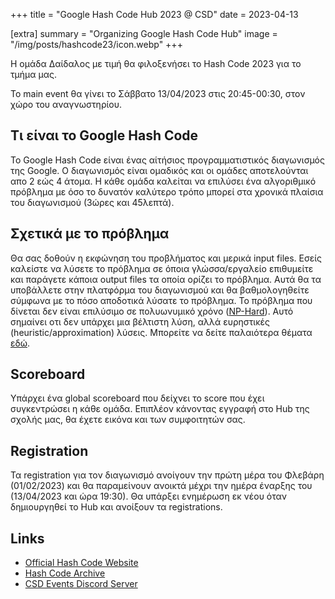 +++
title = "Google Hash Code Hub 2023 @ CSD"
date = 2023-04-13

[extra]
summary = "Organizing Google Hash Code Hub"
image = "/img/posts/hashcode23/icon.webp"
+++


Η ομάδα Δαίδαλος με τιμή θα φιλοξενήσει το Hash Code 2023 για το τμήμα μας. 

Το main event θα γίνει το Σάββατο 13/04/2023 στις 20:45-00:30, στον χώρο του αναγνωστηρίου.

## Τι είναι το Google Hash Code

Το Google Hash Code είναι ένας αίτήσιος προγραμματιστικός διαγωνισμός της Google.
Ο διαγωνισμός είναι ομαδικός και οι ομάδες αποτελούνται απο 2 εώς 4 άτομα. Η κάθε ομάδα καλείται να επιλύσει ένα αλγοριθμικό πρόβλημα με όσο το δυνατόν καλύτερο τρόπο μπορεί στα χρονικά πλαίσια του διαγωνισμού (3ώρες και 45λεπτά).


## Σχετικά με το πρόβλημα

Θα σας δοθούν η εκφώνηση του προβλήματος και μερικά input files. Εσείς καλείστε να λύσετε το πρόβλημα σε όποια γλώσσα/εργαλείο επιθυμείτε και παράγετε κάποια output files τα οποία ορίζει το πρόβλημα. Αυτά θα τα υποβάλλετε στην πλατφόρμα του διαγωνισμού και θα βαθμολογηθείτε σύμφωνα με το πόσο αποδοτικά λύσατε το πρόβλημα. Το πρόβλημα που δίνεται δεν είναι επιλύσιμο σε πολυωνυμικό χρόνο ([NP-Hard](https://en.wikipedia.org/wiki/NP-hardness)). Αυτό σημαίνει οτι δεν υπάρχει μια βέλτιστη λύση, αλλά ευρηστικές (heuristic/approximation) λύσεις. Μπορείτε να δείτε παλαιότερα θέματα [εδώ](https://codingcompetitions.withgoogle.com/hashcode/archive).

## Scoreboard

Υπάρχει ένα global scoreboard που δείχνει το score που έχει συγκεντρώσει η κάθε ομάδα. Επιπλέον κάνοντας εγγραφή στο Hub της σχολής μας, θα έχετε εικόνα και των συμφοιτητών σας.


## Registration

Τα registration για τον διαγωνισμό ανοίγουν την πρώτη μέρα του Φλεβάρη (01/02/2023) και θα παραμείνουν ανοικτά μέχρι την ημέρα έναρξης του (13/04/2023 και ώρα 19:30). Θα υπάρξει ενημέρωση εκ νέου όταν δημιουργηθεί το Hub και ανοίξουν τα registrations.

## Links
- [Official Hash Code Website](https://codingcompetitions.withgoogle.com/hashcode)
- [Hash Code Archive](https://codingcompetitions.withgoogle.com/hashcode/archive)
- [CSD Events Discord Server](https://discord.gg/fmXN83RmQt)